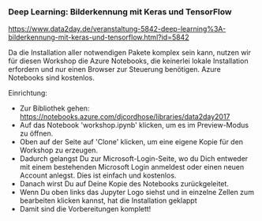 ### Deep Learning: Bilderkennung mit Keras und TensorFlow

https://www.data2day.de/veranstaltung-5842-deep-learning%3A-bilderkennung-mit-keras-und-tensorflow.html?id=5842

Da die Installation aller notwendigen Pakete komplex sein kann, nutzen
wir für diesen Workshop die Azure Notebooks, die keinerlei lokale
Installation erfordern und nur einen Browser zur Steuerung benötigen.
Azure Notebooks sind kostenlos.

Einrichtung:

* Zur Bibliothek gehen:
https://notebooks.azure.com/djcordhose/libraries/data2day2017
* Auf das Notebook 'workshop.ipynb' klicken, um es im Preview-Modus zu öffnen.
* Oben auf der Seite auf 'Clone' klicken, um eine eigene Kopie für den
Workshop zu erzeugen.
* Dadurch gelangst Du zur Microsoft-Login-Seite, wo du Dich entweder
mit einem bestehenden Microsoft Login anmeldest oder einen neuen
Account anlegst. Dies ist einfach und kostenlos.
* Danach wirst Du auf Deine Kopie des Notebooks zurückgeleitet.
* Wenn Du oben links das Jupyter Logo siehst und in einzelne Zellen
zum bearbeiten klicken kannst, hat die Installation geklappt
* Damit sind die Vorbereitungen komplett!
